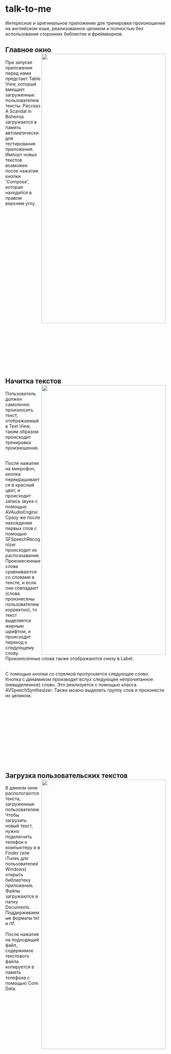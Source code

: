 # talk-to-me

Интересное и оригинальное приложение для тренировки произношения на английском язые, реализованное целиком и полностью без использования сторонних библиотек и фреймворков.


<h2>Главное окно
<a><img src="https://user-images.githubusercontent.com/45755611/138150999-78955946-3159-441e-80df-e09a73d6a71d.png" align="right" height="844" width="390" ></a></h2>

При запуске приложения перед нами предстает Table View, который вмещает загруженные пользователем тексты. Рассказ A Scandal in Bohemia загружается в память автоматически для тестирования приложения. Импорт новых текстов возможен после нажатия кнопки 'Compose', которая находится в правом верхнем углу.

<br><br><br><br><br><br><br><br><br><br><br><br><br><br><br><br><br><br><br><br><br><br><br><br><br><br><br><br><br>

<h2>Начитка текстов
<a><img src="https://user-images.githubusercontent.com/45755611/138249704-d46b5b92-2adf-4eb0-b4fb-932f16fdee00.png" align="right" height="844" width="390" ></a></h2>
Пользователь должен самолично произносить текст, отображаемый в Text View, таким образом происходит тренировка произношения.

<br>После нажатия на микрофон, кнопка перекрашивается в красный цвет, и происходит запись звука с помощью AVAudioEngine. Сразу же после нахождения первых слов с помощью SFSpeechRecognizer происходит их распознавание. Произнесенные слова сравниваются со словами в тексте, и если они совпадают (слова произнесены пользователем корректно), то текст выделяется жирным шрифтом, и происходит переход к следующему слову. Произнесенные слова также отображаются снизу в Label.

<br>С помощью кнопки со стрелкой пропускается следующее слово.
Кнопка с динамиком производит вслух следующее непрочитанное (невыделенное) слово. Это реализуется с помощью класса AVSpeechSynthesizer. Также можно выделить группу слов и произнести их целиком.

<br><br><br><br><br><br><br><br><br><br><br>

<h2>Загрузка пользовательских текстов
<a><img src="https://user-images.githubusercontent.com/45755611/138244171-348a8ec3-b83b-4831-b5a5-4e20e9c581d4.png" align="right" height="844" width="390" ></a></h2>
В данном окне распологаются текста, загруженные пользователем. Чтобы загрузить новый текст, нужно подключить телефон к компьютеру и в Finder (или iTunes для пользователей Windows) открыть библиотеку приложения. Файлы загружаются в папку Documents. Поддерживаемые форматы txt и rtf.
<br><br>После нажатия на подходящий файл, содержимое текстового файла копируется в память телефона с помощью Core Data.
